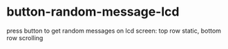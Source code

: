 # button-random-message-lcd
press button to get random messages on lcd screen: top row static, bottom row scrolling

